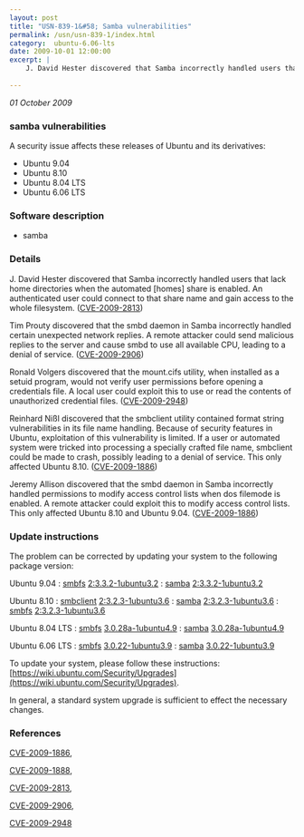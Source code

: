 ```yaml
---
layout: post
title: "USN-839-1&#58; Samba vulnerabilities"
permalink: /usn/usn-839-1/index.html
category:  ubuntu-6.06-lts
date: 2009-10-01 12:00:00
excerpt: |
    J. David Hester discovered that Samba incorrectly handled users that lack home directories when the automated [homes] share is enabled. An authenticated user could connect to that share name and gain access to the whole filesystem. ([CVE-2009-2813](http://people.ubuntu.com/~ubuntu-security/cve/CVE-2009-2813))
    
--- 
```

 
 

*01 October 2009*

### samba vulnerabilities

A security issue affects these releases of Ubuntu and its derivatives:

* Ubuntu 9.04
* Ubuntu 8.10
* Ubuntu 8.04 LTS
* Ubuntu 6.06 LTS

### Software description

* samba 

### Details

J. David Hester discovered that Samba incorrectly handled users that lack home directories when the automated [homes] share is enabled. An authenticated user could connect to that share name and gain access to the whole filesystem. ([CVE-2009-2813](http://people.ubuntu.com/~ubuntu-security/cve/CVE-2009-2813))

Tim Prouty discovered that the smbd daemon in Samba incorrectly handled certain unexpected network replies. A remote attacker could send malicious replies to the server and cause smbd to use all available CPU, leading to a denial of service. ([CVE-2009-2906](http://people.ubuntu.com/~ubuntu-security/cve/CVE-2009-2906))

Ronald Volgers discovered that the mount.cifs utility, when installed as a setuid program, would not verify user permissions before opening a credentials file. A local user could exploit this to use or read the contents of unauthorized credential files. ([CVE-2009-2948](http://people.ubuntu.com/~ubuntu-security/cve/CVE-2009-2948))

Reinhard Nißl discovered that the smbclient utility contained format string vulnerabilities in its file name handling. Because of security features in Ubuntu, exploitation of this vulnerability is limited. If a user or automated system were tricked into processing a specially crafted file name, smbclient could be made to crash, possibly leading to a denial of service. This only affected Ubuntu 8.10. ([CVE-2009-1886](http://people.ubuntu.com/~ubuntu-security/cve/CVE-2009-1886))

Jeremy Allison discovered that the smbd daemon in Samba incorrectly handled permissions to modify access control lists when dos filemode is enabled. A remote attacker could exploit this to modify access control lists. This only affected Ubuntu 8.10 and Ubuntu 9.04. ([CVE-2009-1886](http://people.ubuntu.com/~ubuntu-security/cve/CVE-2009-1886)) 

### Update instructions

The problem can be corrected by updating your system to the following package version:

Ubuntu 9.04
 : [smbfs](https://launchpad.net/ubuntu/+source/samba) <span> [2:3.3.2-1ubuntu3.2](https://launchpad.net/ubuntu/+source/samba/2:3.3.2-1ubuntu3.2) </span> 
 : [samba](https://launchpad.net/ubuntu/+source/samba) <span> [2:3.3.2-1ubuntu3.2](https://launchpad.net/ubuntu/+source/samba/2:3.3.2-1ubuntu3.2) </span> 

Ubuntu 8.10
 : [smbclient](https://launchpad.net/ubuntu/+source/samba) <span> [2:3.2.3-1ubuntu3.6](https://launchpad.net/ubuntu/+source/samba/2:3.2.3-1ubuntu3.6) </span> 
 : [samba](https://launchpad.net/ubuntu/+source/samba) <span> [2:3.2.3-1ubuntu3.6](https://launchpad.net/ubuntu/+source/samba/2:3.2.3-1ubuntu3.6) </span> 
 : [smbfs](https://launchpad.net/ubuntu/+source/samba) <span> [2:3.2.3-1ubuntu3.6](https://launchpad.net/ubuntu/+source/samba/2:3.2.3-1ubuntu3.6) </span> 

Ubuntu 8.04 LTS
 : [smbfs](https://launchpad.net/ubuntu/+source/samba) <span> [3.0.28a-1ubuntu4.9](https://launchpad.net/ubuntu/+source/samba/3.0.28a-1ubuntu4.9) </span> 
 : [samba](https://launchpad.net/ubuntu/+source/samba) <span> [3.0.28a-1ubuntu4.9](https://launchpad.net/ubuntu/+source/samba/3.0.28a-1ubuntu4.9) </span> 

Ubuntu 6.06 LTS
 : [smbfs](https://launchpad.net/ubuntu/+source/samba) <span> [3.0.22-1ubuntu3.9](https://launchpad.net/ubuntu/+source/samba/3.0.22-1ubuntu3.9) </span> 
 : [samba](https://launchpad.net/ubuntu/+source/samba) <span> [3.0.22-1ubuntu3.9](https://launchpad.net/ubuntu/+source/samba/3.0.22-1ubuntu3.9) </span> 

To update your system, please follow these instructions: [https://wiki.ubuntu.com/Security/Upgrades](https://wiki.ubuntu.com/Security/Upgrades).

In general, a standard system upgrade is sufficient to effect the necessary changes. 

### References

 
 [CVE-2009-1886](http://people.ubuntu.com/~ubuntu-security/cve/CVE-2009-1886), 

 [CVE-2009-1888](http://people.ubuntu.com/~ubuntu-security/cve/CVE-2009-1888), 

 [CVE-2009-2813](http://people.ubuntu.com/~ubuntu-security/cve/CVE-2009-2813), 

 [CVE-2009-2906](http://people.ubuntu.com/~ubuntu-security/cve/CVE-2009-2906), 

 [CVE-2009-2948](http://people.ubuntu.com/~ubuntu-security/cve/CVE-2009-2948)
 

